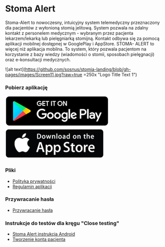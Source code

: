 # Stoma Alert
Stoma-Alert to nowoczesny, intuicyjny system telemedyczny przeznaczony dla pacjentów z wyłonioną stomią jelitową.
System pozwala na zdalny kontakt z personelem medycznym - wybranym przez pacjenta lekarzem/lekarką lub pielęgniarką stomijną.
Kontakt odbywa się za pomocą aplikacji mobilnej dostępnej w GooglePlay i AppStore.
STOMA- ALERT to więcej niż aplikacja mobilna. To system, który pozwala pacjentom na korzystanie z bazy wiedzy (wiadomości o stomii, sposobach pielęgnacji) oraz e-konsultacji medycznych.

![alt text](https://github.com/sosnus/stomia-landing/blob/gh-pages/images/Screen11.jpg?raw=true =250x "Logo Title Text 1")

### Pobierz aplikację
[![Google Play](https://github.com/sosnus/stomia-landing/blob/gh-pages/images/download-android.png?raw=true)](https://play.google.com/store?hl=pl&gl=US)
[![App Store](https://github.com/sosnus/stomia-landing/blob/gh-pages/images/download-ios.png?raw=true)](https://www.apple.com/pl/ios/app-store/)

### Pliki
* [Polityka prywatności](/documents/stompat/Stomia-polityka.pdf)
* [Regulamin aplikacji](/documents/stompat/Stomia-regulamin.pdf)

### Przywracanie hasła
* [Przywracanie hasła](/documents/pass-restore.md)

### Instrukcje do testów dla kręgu "Close testing"
* [Stoma Alert instrukcja Android](/documents/instrukcja-testy-android.pdf)
* [Tworzenie konta pacjenta](/documents/konto-pacjenta.pdf)
